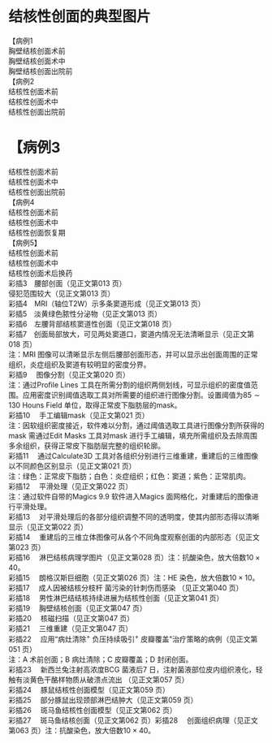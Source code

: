 # 结核性创面的典型图片  
【病例1  
胸壁结核创面术前  
胸壁结核创面术中  
胸壁结核创面出院前  
【病例2  
结核性创面术前  
结核性创面术中  
结核性创面出院前  
# 【病例3  
结核性创面术前  
结核性创面术中  
结核性创面出院前  
【病例4  
结核性创面术前  
结核性创面术中  
结核性创面恢复期  
【病例5】  
结核性创面术前  
结核性创面术中  
结核性创面术后换药  
彩插3　腰部创面（见正文第013 页）  
侵犯范围较大（见正文第013 页）  
彩插4　MRI（轴位T2W）示多条窦道形成（见正文第013 页）  
彩插5　淡黄绿色脓性分泌物（见正文第013 页）  
彩插6　左腰背部结核窦道性创面（见正文第018 页）  
彩插7　创面局部放大，可见两处窦道口，窦道内情况无法清晰显示（见正文第018 页）  
注：MRI 图像可以清晰显示左侧后腰部创面形态，并可以显示出创面周围的正常组织，炎症组织及窦道有较明显的密度分界。  
彩插9  图像分割（见正文第020 页）  
注：通过Proﬁle Lines 工具在所需分割的组织两侧划线，可显示组织的密度值范围。应用密度识别阈值选取工具对所需要的组织进行图像分割。设置阈值为$85\sim130$ Houns Field 单位，取得正常皮下脂肪层的mask。  
彩插10  手工编辑mask（见正文第021 页）  
注：因软组织密度接近，软件难以分割，通过阈值选取工具进行图像分割所获得的mask 需通过Edit Masks 工具对mask 进行手工编辑，填充所需组织及去除周围多余组织，获得正常皮下脂肪层完整的组织轮廓。  
彩插11  通过Calculate3D 工具对各组织分别进行三维重建，重建后的三维图像以不同颜色区别显示（见正文第021 页）  
注：绿色：正常皮下脂肪；白色：炎症组织；红色：窦道；紫色：正常肌肉。  
彩插12  平滑处理（见正文第022 页）  
注：通过软件自带的Magics 9.9 软件进入Magics 面网格化，对重建后的图像进行平滑处理。  
彩插13  对平滑处理后的各部分组织调整不同的透明度，使其内部形态得以清晰显示（见正文第022 页）  
彩插14  重建后的三维立体图像可从各个不同角度观察创面的内部形态（见正文第023 页）  
彩插16  淋巴结核病理学图片（见正文第028 页）注：抗酸染色，放大倍数$10\times40$。  
彩插15  朗格汉斯巨细胞（见正文第026 页）注：HE 染色，放大倍数$10\times10$。  
彩插17  成人因被结核分枝杆 菌污染的针刺伤而感染   （见正文第040 页）  
彩插18  男性淋巴结结核持续进展为结核性创面（见正文第041 页）  
彩插19  胸壁结核创面（见正文第047 页）  
彩插20  核磁扫描（见正文第047 页）  
彩插21  三维重建（见正文第047 页）  
彩插22  应用“病灶清除$^+$ 负压持续吸引$^+$ 皮瓣覆盖”治疗策略的病例（见正文第051 页）  
注：A 术前创面；B 病灶清除；C 皮瓣覆盖；D 封闭创面。  
彩插23  新西兰兔注射高浓度BCG 菌液后7 日，注射菌液部位皮内组织液化，轻触有淡黄色干酪样物质从破溃点流出 （见正文第057 页）  
彩插24  豚鼠结核性创面模型（见正文第059 页）  
彩插25  部分豚鼠出现颈部淋巴结肿大（见正文第059 页）  
彩插26  斑马鱼结核性创面模型（见正文第062 页）  
彩插27  斑马鱼结核创面（见正文第062 页）彩插28  创面组织病理（见正文第063 页）注：抗酸染色，放大倍数$10\times40$。  